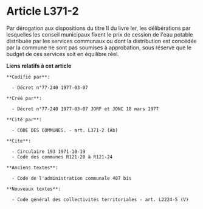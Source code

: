 # Article L371-2

Par dérogation aux dispositions du titre II du livre Ier, les délibérations par lesquelles les conseil municipaux fixent le
prix de cession de l'eau potable distribuée par les services communaux ou dont la distribution est concédée par la commune ne
sont pas soumises à approbation, sous réserve que le budget de ces services soit en équilibre réel.

**Liens relatifs à cet article**

	**Codifié par**:

	  - Décret n°77-240 1977-03-07

	**Créé par**:

	  - Décret n°77-240 1977-03-07 JORF et JONC 18 mars 1977

	**Cité par**:

	  - CODE DES COMMUNES. - art. L371-2 (Ab)

	**Cite**:

	  - Circulaire 193 1971-10-19
	  - Code des communes R121-20 à R121-24

	**Anciens textes**:

	  - Code de l'administration communale 407 bis

	**Nouveaux textes**:

	  - Code général des collectivités territoriales - art. L2224-5 (V)
